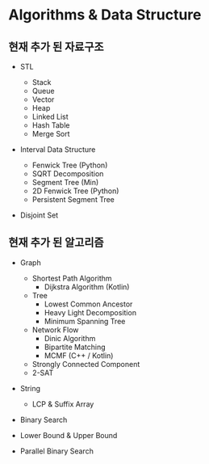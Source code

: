 # Algorithms & Data Structure

## 현재 추가 된 자료구조

- STL
    - Stack    
    - Queue
    - Vector  
    - Heap 
    - Linked List
    - Hash Table
    - Merge Sort

- Interval Data Structure    
    - Fenwick Tree (Python)
    - SQRT Decomposition
    - Segment Tree (Min)
    - 2D Fenwick Tree (Python)
    - Persistent Segment Tree

- Disjoint Set

## 현재 추가 된 알고리즘

- Graph
    - Shortest Path Algorithm
        - Dijkstra Algorithm (Kotlin)
    - Tree
        - Lowest Common Ancestor
        - Heavy Light Decomposition
        - Minimum Spanning Tree
    - Network Flow
        - Dinic Algorithm
        - Bipartite Matching
        - MCMF (C++ / Kotlin)
    - Strongly Connected Component
    - 2-SAT

- String
    - LCP & Suffix Array

- Binary Search

- Lower Bound & Upper Bound

- Parallel Binary Search

